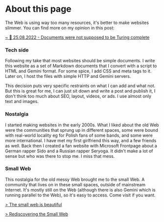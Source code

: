 # About this page

The Web is using way too many resources, it's better to make websites slimmer. You can find more on my opinion in this post:

[~ 💛 25.08.2022 - Documents were not supposed to be Turing complete](documents-were-not-supposed-to-be.html)

### Tech side

Following my take that most websites should be simple documents. I write this website as a set of Markdown documents that I convert with a script to HTML and Gemini format. For some spice, I add CSS and meta tags to it. Later on, I host the files with simple HTTP and Gemini servers.

This decision puts very specific restraints on what I can add and what not. But this is great for me, I can just sit down and write a post and publish it, I don't think too much about SEO, layout, videos, or ads. I use almost only text and images.

### Nostalgia

I started making websites in the early 2000s. What I liked about the old Web were the communities that sprung up in different spaces, some were bound with real-world locality eg for Polish fans of some bands, and some were more international. I have met my first girlfriend this way, and a few friends as well. Back then I created a fan website with Microsoft Frontpage about a German rapper Sido and a Russian rapper Seryoga. It didn't make a lot of sense but who was there to stop me. I miss that mess.

### Small Web

This nostalgia for the old messy Web brought me to the small Web. A community that lives on in these small spaces, outside of mainstream Internet. It's mostly still on the Web (although there is also Gemini which is running parallel to the Web), so it's easy to access. Come visit if you want.

[> The small web is beautiful](https://benhoyt.com/writings/the-small-web-is-beautiful/)

[> Rediscovering the Small Web](https://neustadt.fr/essays/the-small-web/)
